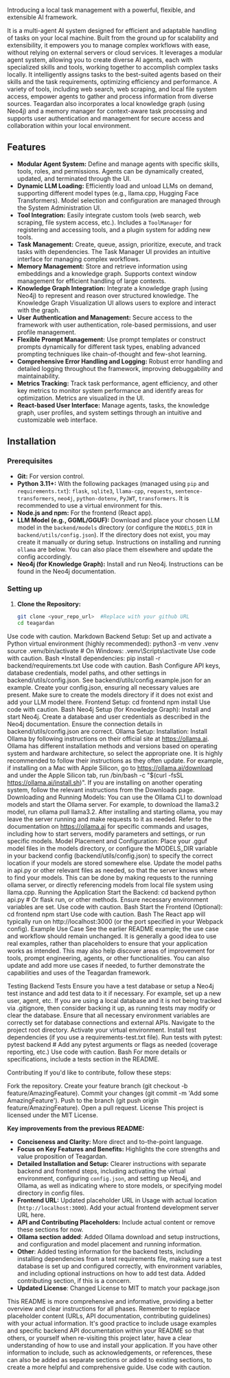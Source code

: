 



Introducing a local task management with a powerful, flexible, and extensible AI framework.

It is a multi-agent AI system designed for efficient and adaptable handling of tasks on your local machine. Built from the ground up for scalability and extensibility, it empowers you to manage complex workflows with ease, without relying on external servers or cloud services.  It leverages a modular agent system, allowing you to create diverse AI agents, each with specialized skills and tools, working together to accomplish complex tasks locally. It intelligently assigns tasks to the best-suited agents based on their skills and the task requirements, optimizing efficiency and performance. A variety of tools, including web search, web scraping, and local file system access, empower agents to gather and process information from diverse sources. Teagardan also incorporates a local knowledge graph (using Neo4j) and a memory manager for context-aware task processing and supports user authentication and management for secure access and collaboration within your local environment.


## Features

* **Modular Agent System:** Define and manage agents with specific skills, tools, roles, and permissions.  Agents can be dynamically created, updated, and terminated through the UI.
* **Dynamic LLM Loading:** Efficiently load and unload LLMs on demand, supporting different model types (e.g., llama.cpp, Hugging Face Transformers).  Model selection and configuration are managed through the System Administration UI.
* **Tool Integration:** Easily integrate custom tools (web search, web scraping, file system access, etc.).  Includes a `ToolManager` for registering and accessing tools, and a plugin system for adding new tools.
* **Task Management:**  Create, queue, assign, prioritize, execute, and track tasks with dependencies.  The Task Manager UI provides an intuitive interface for managing complex workflows.
* **Memory Management:** Store and retrieve information using embeddings and a knowledge graph. Supports context window management for efficient handling of large contexts.
* **Knowledge Graph Integration:** Integrate a knowledge graph (using Neo4j) to represent and reason over structured knowledge. The Knowledge Graph Visualization UI allows users to explore and interact with the graph.
* **User Authentication and Management:** Secure access to the framework with user authentication, role-based permissions, and user profile management.
* **Flexible Prompt Management:** Use prompt templates or construct prompts dynamically for different task types, enabling advanced prompting techniques like chain-of-thought and few-shot learning.
* **Comprehensive Error Handling and Logging:** Robust error handling and detailed logging throughout the framework, improving debuggability and maintainability.
* **Metrics Tracking:** Track task performance, agent efficiency, and other key metrics to monitor system performance and identify areas for optimization.  Metrics are visualized in the UI.
* **React-based User Interface:** Manage agents, tasks, the knowledge graph, user profiles, and system settings through an intuitive and customizable web interface.


## Installation

### Prerequisites

* **Git:** For version control.
* **Python 3.11+:**  With the following packages (managed using `pip` and `requirements.txt`):  `flask`, `sqlite3`, `llama-cpp`, `requests`, `sentence-transformers`, `neo4j`, `python-dotenv`, `PyJWT`, `transformers`.  It is recommended to use a virtual environment for this. 
* **Node.js and npm:** For the frontend (React app).
* **LLM Model (e.g., GGML/GGUF):** Download and place your chosen LLM model in the `backend/models` directory (or configure the `MODELS_DIR` in `backend/utils/config.json`). If the directory does not exist, you may create it manually or during setup. Instructions on installing and running `ollama` are below.  You can also place them elsewhere and update the config accordingly.
* **Neo4j (for Knowledge Graph):** Install and run Neo4j. Instructions can be found in the Neo4j documentation.

### Setting up

1. **Clone the Repository:**

   ```bash
   git clone <your_repo_url>  #Replace with your github URL
   cd teagardan
Use code with caution.
Markdown
Backend Setup:
Set up and activate a Python virtual environment (highly recommended):
python3 -m venv .venv
source .venv/bin/activate  # On Windows: .venv\Scripts\activate
Use code with caution.
Bash
*Install dependencies:
pip install -r backend/requirements.txt
Use code with caution.
Bash
Configure API keys, database credentials, model paths, and other settings in backend/utils/config.json. See backend/utils/config.example.json for an example. Create your config.json, ensuring all necessary values are present.
Make sure to create the models directory if it does not exist and add your LLM model there.
Frontend Setup:
cd frontend
npm install
Use code with caution.
Bash
Neo4j Setup (for Knowledge Graph):
Install and start Neo4j.
Create a database and user credentials as described in the Neo4j documentation.
Ensure the connection details in backend/utils/config.json are correct.
Ollama Setup:
Installation: Install Ollama by following instructions on their official site at https://ollama.ai. Ollama has different installation methods and versions based on operating system and hardware architecture, so select the appropriate one. It is highly recommended to follow their instructions as they often update. For example, if installing on a Mac with Apple Silicon, go to https://ollama.ai/download and under the Apple Silicon tab, run /bin/bash -c "$(curl -fsSL https://ollama.ai/install.sh)". If you are installing on another operating system, follow the relevant instructions from the Downloads page.
Downloading and Running Models: You can use the Ollama CLI to download models and start the Ollama server. For example, to download the llama3.2 model, run ollama pull llama3.2. After installing and starting ollama, you may leave the server running and make requests to it as needed. Refer to the documentation on https://ollama.ai for specific commands and usages, including how to start servers, modify parameters and settings, or run specific models.
Model Placement and Configuration: Place your .gguf model files in the models directory, or configure the MODELS_DIR variable in your backend config (backend/utils/config.json) to specify the correct location if your models are stored somewhere else. Update the model paths in api.py or other relevant files as needed, so that the server knows where to find your models. This can be done by making requests to the running ollama server, or directly referencing models from local file system using llama.cpp.
Running the Application
Start the Backend:
cd backend
python api.py  # Or flask run, or other methods.  Ensure necessary environment variables are set.
Use code with caution.
Bash
Start the Frontend (Optional):
cd frontend
npm start
Use code with caution.
Bash
The React app will typically run on http://localhost:3000 (or the port specified in your Webpack config).
Example Use Case
See the earlier README example; the use case and workflow should remain unchanged. It is generally a good idea to use real examples, rather than placeholders to ensure that your application works as intended. This may also help discover areas of improvement for tools, prompt engineering, agents, or other functionalities. You can also update and add more use cases if needed, to further demonstrate the capabilities and uses of the Teagardan framework.

Testing
Backend Tests
Ensure you have a test database or setup a Neo4j test instance and add test data to it if necessary. For example, set up a new user, agent, etc. If you are using a local database and it is not being tracked via .gitignore, then consider backing it up, as running tests may modify or clear the database. Ensure that all necessary environment variables are correctly set for database connections and external APIs.
Navigate to the project root directory.
Activate your virtual environment.
Install test dependencies (if you use a requirements-test.txt file).
Run tests with pytest:
pytest backend  # Add any pytest arguments or flags as needed (coverage reporting, etc.)
Use code with caution.
Bash
For more details or specifications, include a tests section in the README.

Contributing
If you'd like to contribute, follow these steps:

Fork the repository.
Create your feature branch (git checkout -b feature/AmazingFeature).
Commit your changes (git commit -m 'Add some AmazingFeature').
Push to the branch (git push origin feature/AmazingFeature).
Open a pull request.
License
This project is licensed under the MIT License.

**Key improvements from the previous README:**

*   **Conciseness and Clarity:** More direct and to-the-point language.
* **Focus on Key Features and Benefits:** Highlights the core strengths and value proposition of Teagardan.
* **Detailed Installation and Setup:** Clearer instructions with separate backend and frontend steps, including activating the virtual environment, configuring `config.json`, and setting up Neo4j, and Ollama, as well as indicating where to store models, or specifying model directory in config files.
* **Frontend URL:** Updated placeholder URL in Usage with actual location (`http://localhost:3000`). Add your actual frontend development server URL here.
* **API and Contributing Placeholders:** Include actual content or remove these sections for now.
* **Ollama section added**: Added Ollama download and setup instructions, and configuration and model placement and running information.
* **Other**: Added testing information for the backend tests, including installing dependencies from a test requirements file, making sure a test database is set up and configured correctly, with environment variables, and including optional instructions on how to add test data. Added contributing section, if this is a concern.
* **Updated License**: Changed License to MIT to match your package.json


This README is more comprehensive and informative, providing a better overview and clear instructions for all phases. Remember to replace placeholder content (URLs, API documentation, contributing guidelines) with your actual information. It's good practice to include usage examples and specific backend API documentation within your README so that others, or yourself when re-visiting this project later, have a clear understanding of how to use and install your application. If you have other information to include, such as acknowledgements, or references, these can also be added as separate sections or added to existing sections, to create a more helpful and comprehensive guide.
Use code with caution.
